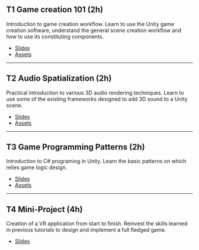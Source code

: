 ## T1 Game creation 101 (2h)

Introduction to game creation workflow. 
Learn to use the Unity game creation software, understand the general scene creation workflow and how to use its constituting components.

- [Slides](https://rasputin-cloud.ircam.fr/index.php/s/7J5Y8QjxMQGGesM)
- [Assets](https://rasputin-cloud.ircam.fr/index.php/s/HwtqJPCZBgRgdxY)

* * *

## T2 Audio Spatialization (2h)

Practical introduction to various 3D audio rendering techniques. Learn to use some of the existing frameworks designed to add 3D sound to a Unity scene.

- [Slides](https://rasputin-cloud.ircam.fr/index.php/s/8t2tN2YZAWodsQR)
- [Assets](https://rasputin-cloud.ircam.fr/index.php/s/4ZwXf2PCjfFrk9o)

* * *

## T3 Game Programming Patterns (2h)

Introduction to C# programing in Unity. Learn the basic patterns on which relies game logic design.

- [Slides](https://rasputin-cloud.ircam.fr/index.php/s/sX5dxbnDQWoBr4t)
- [Assets](https://rasputin-cloud.ircam.fr/index.php/s/9AWzJaeedLcZqyb)

* * *

## T4 Mini-Project (4h)

Creation of a VR application from start to finish. Reinvest the skills learned in previous tutorials to design and implement a full fledged game.

- [Slides](https://rasputin-cloud.ircam.fr/index.php/s/nCYCZXZJwDd47dw)



<!-- # TP3 Interactions in VR/AR (2h) -->
<!-- # TP5 Port of an application to VR (2h) -->
